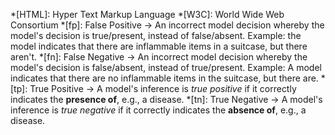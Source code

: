 *[HTML]: Hyper Text Markup Language
*[W3C]: World Wide Web Consortium
*[fp]: False Positive $\rightarrow$ An incorrect model decision whereby the model's decision is true/present, instead of false/absent.  Example: the model indicates that there are inflammable items in a suitcase, but there aren't.
*[fn]: False Negative $\rightarrow$ An incorrect model decision whereby the model's decision is false/absent, instead of true/present.  Example: A model indicates that there are no inflammable items in the suitcase, but there are.
*[tp]: True Positive $\rightarrow$ A model's inference is *true positive* if it correctly indicates the **presence of**, e.g., a disease.
*[tn]: True Negative $\rightarrow$ A model's inference is *true negative* if it correctly indicates the **absence of**, e.g., a disease.

